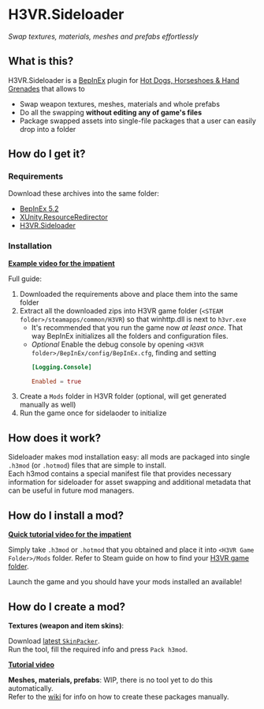 # H3VR.Sideloader

*Swap textures, materials, meshes and prefabs effortlessly*

## What is this?

H3VR.Sideloader is a [BepInEx](https://github.com/BepInEx/BepInEx) plugin for 
[Hot Dogs, Horseshoes & Hand Grenades](https://store.steampowered.com/app/450540/Hot_Dogs_Horseshoes__Hand_Grenades/) 
that allows to

* Swap weapon textures, meshes, materials and whole prefabs
* Do all the swapping **without editing any of game's files**
* Package swapped assets into single-file packages that a user can easily drop into a folder

## How do I get it?

### Requirements

Download these archives into the same folder:

* [BepInEx 5.2](https://github.com/BepInEx/BepInEx/releases/download/v5.2/BepInEx_x64_5.2.0.0.zip)
* [XUnity.ResourceRedirector](https://github.com/bbepis/XUnity.AutoTranslator/releases/download/v4.12.0/XUnity.ResourceRedirector-BepIn-5x-1.1.2.zip)
* [H3VR.Sideloader](https://github.com/denikson/H3VR.Sideloader/releases/download/v0.2.1/H3VR.Sideloader_v0.2.1.zip)

### Installation

[**Example video for the impatient**](https://webm.red/view/K0OR.webm)

Full guide:

1. Downloaded the requirements above and place them into the same folder
2. Extract all the downloaded zips into H3VR game folder (`<STEAM folder>/steamapps/common/H3VR`) 
   so that winhttp.dll is next to `h3vr.exe`
   * It's recommended that you run the game now *at least once*. That way BepInEx initializes all the folders and configuration files.
   * *Optional* Enable the debug console by opening `<H3VR folder>/BepInEx/config/BepInEx.cfg`, finding and setting
      ```toml
      [Logging.Console]

      Enabled = true
      ```
3. Create a `Mods` folder in H3VR folder (optional, will get generated manually as well)
4. Run the game once for sidelaoder to initialize

## How does it work?

Sideloader makes mod installation easy: all mods are packaged into single `.h3mod` (or `.hotmod`) files that are simple to install.  
Each h3mod contains a special manifest file that provides necessary information for sideloader for asset swapping and 
additional metadata that can be useful in future mod managers.

## How do I install a mod?

[**Quick tutorial video for the impatient**](https://webm.red/view/8LIe.webm)

Simply take `.h3mod` or `.hotmod` that you obtained and place it into `<H3VR Game Folder>/Mods` folder. Refer to Steam guide on how 
to find your [H3VR game folder](https://steamcommunity.com/sharedfiles/filedetails/?id=760447682).

Launch the game and you should have your mods installed an available!

## How do I create a mod?

**Textures (weapon and item skins)**: 

Download [latest `SkinPacker`](https://github.com/denikson/H3VR.Sideloader/releases/download/v0.2.1/SkinPacker.exe).  
Run the tool, fill the required info and press `Pack h3mod`.

[**Tutorial video**](https://webm.red/view/8b9h.webm)

**Meshes, materials, prefabs**: WIP, there is no tool yet to do this automatically.  
Refer to the [wiki](https://github.com/denikson/H3VR.Sideloader/wiki) for info on how to create these packages manually.
